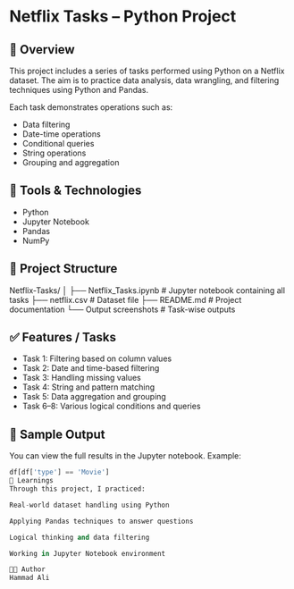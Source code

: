 # Netflix Tasks – Python Project

## 📌 Overview
This project includes a series of tasks performed using Python on a Netflix dataset. The aim is to practice data analysis, data wrangling, and filtering techniques using Python and Pandas.

Each task demonstrates operations such as:
- Data filtering
- Date-time operations
- Conditional queries
- String operations
- Grouping and aggregation

## 🧰 Tools & Technologies
- Python
- Jupyter Notebook
- Pandas
- NumPy

## 📂 Project Structure
Netflix-Tasks/
│
├── Netflix_Tasks.ipynb # Jupyter notebook containing all tasks
├── netflix.csv # Dataset file 
├── README.md # Project documentation
└── Output screenshots # Task-wise outputs 


## ✅ Features / Tasks
- Task 1: Filtering based on column values
- Task 2: Date and time-based filtering
- Task 3: Handling missing values
- Task 4: String and pattern matching
- Task 5: Data aggregation and grouping
- Task 6–8: Various logical conditions and queries

## 📸 Sample Output
You can view the full results in the Jupyter notebook. Example:
```python
df[df['type'] == 'Movie']
🧠 Learnings
Through this project, I practiced:

Real-world dataset handling using Python

Applying Pandas techniques to answer questions

Logical thinking and data filtering

Working in Jupyter Notebook environment

👨‍💻 Author
Hammad Ali



